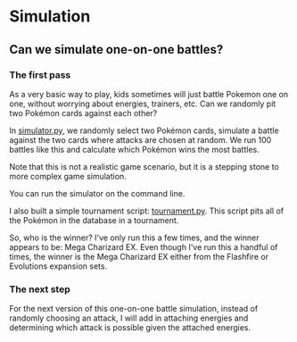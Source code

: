 # Simulation

## Can we simulate one-on-one battles?

### The first pass

As a very basic way to play, kids sometimes will just battle Pokemon one on one, without worrying about energies, trainers, etc. Can we randomly pit two Pokémon cards against each other?

In [simulator.py](../game/simulator.py), we randomly select two Pokémon cards, simulate a battle against the two cards where attacks are chosen at random. We run 100 battles like this and calculate which Pokémon wins the most battles. 

Note that this is not a realistic game scenario, but it is a stepping stone to more complex game simulation. 

You can run the simulator on the command line.

I also built a simple tournament script: [tournament.py](../game/tournament.py). This script pits all of the Pokémon in the database in a tournament. 

So, who is the winner? I've only run this a few times, and the winner appears to be:
Mega Charizard EX. Even though I've run this a handful of times, the winner is the Mega Charizard EX either from the Flashfire or Evolutions expansion sets.

### The next step

For the next version of this one-on-one battle simulation, instead of randomly choosing an attack, I will add in attaching energies and determining which attack is possible given the attached energies.